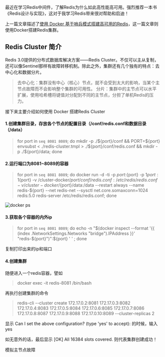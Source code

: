 最近在学习Redis中间件，了解Redis为什么如此高性能高可用。强烈推荐一本书《Redis设计与实现》，这对于我学习Redis带来很对帮助和启迪！

上一篇文章描述了[使用 Docker 基于哨兵模式搭建高可用的Redis](https://www.jianshu.com/p/91f87c2a2c61)，这一篇文章则使用Docker搭建Redis集群。

## Redis Cluster 简介

Redis 3.0提供的分布式数据库解决方案——Redis Cluster。不仅可以主从复制，还可以像Sentinel那样有故障转移机制。除此之外，集群还有几个独有的特点：去中心化和数据分片。

>去中心化：集群没有中心（核心）节点，就不会受到太大的影响，当某个主节点故障而不会影响整个集群的可用性。
分片：集群中的主节点可以水平扩展，使用哈希槽将键值对分配到不同的主节点，分担了单机Redis的压力。

接下来主要介绍如何使用 Docker 搭建Redis Cluster

#### 1.创建集群目录，存放各个节点的配置目录（/conf/redis.conf和数据目录（/data）

>for port in `seq 8081 8089`; do mkdir -p ./${port}/conf && PORT=${port} envsubst < ./redis-cluster.tmpl > ./${port}/conf/redis.conf  && mkdir -p ./${port}/data; done

#### 2.运行端口为8081~8089的容器

>for port in `seq 8081 8089`; do docker run -d -ti -p ${port}:${port} -p 1${port}:1${port} -v /cluster-docker/${port}/conf/redis.conf:/etc/redis/redis.conf -v /cluster-docker/${port}/data:/data --restart always --name redis-${port} --net redis-net --sysctl net.core.somaxconn=1024 redis:5.0 redis-server /etc/redis/redis.conf; done

![docker ps ](https://raw.githubusercontent.com/MuggleLee/PicGo/master/Redis%E5%9B%BE/%E9%9B%86%E7%BE%A4/docker%20ps.jpg)

#### 3.获取各个容器的内外ip

>for port in `seq 8081 8089`; do echo -n "$(docker inspect --format '{{ (index .NetworkSettings.Networks "bridge").IPAddress }}' "redis-${port}")":${port} ' ' ; done

复制打印出来的ip和端口




#### 4.创建集群

随便进入一个redis容器，譬如
>docker exec -it redis-8081 /bin/bash

再执行创建集群的命令
> redis-cli --cluster create 172.17.0.2:8081  172.17.0.3:8082  172.17.0.4:8083  172.17.0.5:8084  172.17.0.6:8085  172.17.0.7:8086  172.17.0.8:8087  172.17.0.9:8088  172.17.0.10:8089 --cluster-replicas 2


显示 Can I set the above configuration? (type 'yes' to accept): 的时候，输入yes

如无意外的话，最后显示 [OK] All 16384 slots covered. 则代表集群创建成功！


模拟主节点故障



